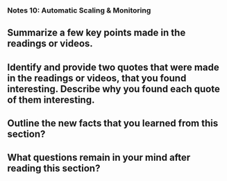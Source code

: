 ### Notes 10: Automatic Scaling & Monitoring

## Summarize a few key points made in the readings or videos.

## Identify and provide two quotes that were made in the readings or videos, that you found interesting. Describe why you found each quote of them interesting.

## Outline the new facts that you learned from this section?

## What questions remain in your mind after reading this section?
